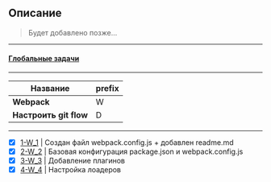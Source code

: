## Описание
> Будет добавлено позже...

***
#### [Глобальные задачи](requirements.md)
 ***
| Название  | prefix   |
|---|---|
|**Webpack**   | W  |
|**Настроить git flow**   |D   |

-------------------------------
 
 - [x] [1-W_1](tasks.md#1-w_1--создан-файл-webpackconfigjs--добавлен-readmemd)  | Создан файл webpack.config.js + добавлен readme.md
 - [x] [2-W_2](tasks.md#2-w_2--базовая-конфигурация-packagejson-и-webpackconfigjs) | Базовая конфигурация package.json и webpack.config.js
 - [x] [3-W_3](tasks.md#3-w_3--добавление-плагинов) | Добавление плагинов
 - [x] [4-W_4](tasks.md#4-w_4--настройка-лоадеров) | Настройка лоадеров
